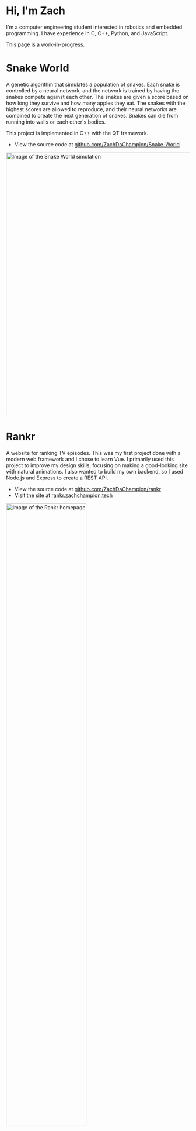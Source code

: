 # Hi, I'm Zach
I'm a computer engineering student interested in robotics and embedded programming. I have experience in C, C++, Python, and JavaScript.

This page is a work-in-progress.

# Snake World
A genetic algorithm that simulates a population of snakes. Each snake is controlled by a neural network, and the network is trained by having the snakes compete against each other. The snakes are given a score based on how long they survive and how many apples they eat. The snakes with the highest scores are allowed to reproduce, and their neural networks are combined to create the next generation of snakes. Snakes can die from running into walls or each other's bodies.

This project is implemented in C++ with the QT framework.

- View the source code at [github.com/ZachDaChampion/Snake-World](https://github.com/ZachDaChampion/Snake-World)

<img src="res/snakeworld/sc.png" alt="Image of the Snake World simulation" width="720">

# Rankr
A website for ranking TV episodes. This was my first project done with a modern web framework and I chose to learn Vue.
I primarily used this project to improve my design skills, focusing on making a good-looking site with natural animations.
I also wanted to build my own backend, so I used Node.js and Express to create a REST API.

- View the source code at [github.com/ZachDaChampion/rankr](https://github.com/ZachDaChampion/rankr)
- Visit the site at [rankr.zachchampion.tech](https://rankr.zachchampion.tech)

<p>
<img src="res/rankr/sc-mainpage.png" alt="Image of the Rankr homepage" width="66%">
<img src="res/rankr/sc-search-sw.png" alt="Image of a search for 'Star Wars'" width="66%">
<img src="res/rankr/sc-compare.png" alt="Image of a comparison of two episodes from Star Wars: Andor (2022)" width="66%">
</p>

# Hat Picker
A website for picking a random "card" out of a virtual hat.
I originally made this for some friends who wanted to pick a random movie to watch from a list that we had made.
The site allows you to create multiple hats, each with a different set of cards.
You can also configure the hat to select more than one card at a time to give you a small list of options.

This was my second web project. This time I used Svelte, a framework that compiles to vanilla JavaScript. I found it much easier to use than Vue. This project is entirely client-side, so I didn't need to worry about a backend; everything is stored in the browser's local storage.

I did extend this site for a class project, adding a backend with PHP and MySQL to enable live collaboration between users. However, this version is not currently hosted.

- View the source code at [github.com/ZachDaChampion/hat-picker](https://github.com/ZachDaChampion/hat-picker)
- Visit the site at [zachdachampion.github.io/hat-picker](https://zachdachampion.github.io/hat-picker/)

<p>
<img src="res/hatpicker/sc-mainpage.png" alt="Image of the Hat Picker main page" width="66%">
<img src="res/hatpicker/sc-moviehat.png" alt="Image of the contents of the 'Movies' hat" width="66%">
<img src="res/hatpicker/sc-drawn.png" alt="Image of two cards that were drawn from the 'Movies' hat" width="66%">
</p>

# Robotics
In high school I participated in Vex Robotics. This is where I first learned C and C++. Most of my time in high school was spent in robotics, so I have quite a few projects from that time.

## Vex Robot Code
Having been my team's programmer for all four years of high school, I wrote quite a few robot programs. I've included some of the more notable ones below.

### Worlds 2018
This was the first time that I used PROS, an open-source C(++) framework for Vex robots, rather than the relatively limited RobotC. This codebase includes PID controllers, automated macros, recording and playback of actions, and a custom (and very bad) sensor fusion algorithm.

- View the source code at [github.com/77788J/77788J-Mark_VII](https://github.com/77788J/77788J-Mark_VII)
- Watch the robot in action
  - Autonomous routine: [https://youtu.be/3ucRSPnvfCc](https://youtu.be/3ucRSPnvfCc)
  - Another autonomous routine: [https://youtu.be/Mr4lmr4Meqw](https://youtu.be/Mr4lmr4Meqw)

### Late 2018
The first robot we built for the 2018-2019 season used a transmission between the chassis and lift to conserve motors. Controlling both systems simultaneously required carefully tuned control loops as well as a dynamic priority system to ensure that both subsystems remained stable.

- View the source code at [github.com/77788J/77788J-TP-Mark-I](https://github.com/77788J/77788J-TP-Mark-I)

### Early 2019
This code was written for a later robot that did away with the transmission. It included a Pixy camera that was used to automate intaking balls, aiming the catapult (the game involved shooting balls at targets), and following objects during the autonomous period.

- View the source code at [github.com/77788J/77788J-TP-Mark-II](https://github.com/77788J/77788J-TP-Mark-II)
- Watch the robot in action
  - Autonomous routine: [https://youtube.com/shorts/iE0eHTyWHIA](https://youtube.com/shorts/iE0eHTyWHIA)

### Mid-Season Rebuild 2019-2020
With this robot, we bit off much more than we could chew. The robot only lasted for a few weeks before we reverted to our previous design, so the code did not get much use. It was, however, the first time I used OkapiLib, a library included with PROS 3 that provided lots of useful functionality such as PID controllers, odometry, and motion profiling. This robot also had a transmission, this time between the chassis and the 'tilter'. This transmission was much more complicated (and, apparently, fragile) than the one used in the previous season, and it required a more complicated control system. A state machine was needed on top of the PID controllers and priority system to keep the transmission working properly.

- View the source code at [github.com/77788Y/77788Y-Mark-II](https://github.com/77788Y/77788Y-Mark-II)

### States 2020
This code was based on our first robot for the 2019-2020 season, so it does not include OkapiLib. It instead uses custom PID and motion profiling.

- View the source code at [github.com/77788Y/77788Y-Mark-1.5](https://github.com/77788Y/77788Y-Mark-1.5)
- Watch the robot in action
  - Early season "reveal" video: [https://youtu.be/MkmrA7s2rX0](https://youtu.be/MkmrA7s2rX0)
  - Autonomous routine: [https://youtu.be/h7xMGhkN6eA](https://youtu.be/h7xMGhkN6eA)

## ITZ Auto Planner
This was a simple Java program that I wrote to help plan autonomous routines for our robot. It allowed the user to draw a path on the game field and would provide angles and distances for each path segment.

- View the source code at [github.com/77788J/ITZ-Auto-Planner](https://github.com/77788J/ITZ-Auto-Planner)
- Download the latest release at [github.com/77788J/ITZ-Auto-Planner/releases](https://github.com/77788J/ITZ-Auto-Planner/releases)

![Screenshot of the ITZ Auto Planner](/res/itzautoplanner/sc-path.png)

## Vex Auto Generator
An improvement of "ITZ Auto Planner" from the previous season, this web-based program allowed the user to draw paths comprised of both lines and arcs. Paths could be saved to a file and loaded later. They could also be exported as C++ code for use in the robot's autonomous period.

- View the source code at [github.com/77788Y/Vex-Auto-Generator](https://github.com/77788Y/Vex-Auto-Generator)

- Visit the site at [77788y.github.io/Vex-Auto-Generator/](https://77788y.github.io/Vex-Auto-Generator/)
- 
<img src="res/tpautoplanner/sc-editpoint.png" alt="Screenshot of the Vex Auto Generator" width="720">
</details>

# Quadrature Encoder
I designed and 3d-printed a simple quadrature encoder. It uses two photointerruptors to measure the rotation of a spinning disk. The disk has a series of slits around its perimeter that the photointerruptors can detect.

Due to 3d-printing limitations, I could not get very high precision. The disk has 15 slits, giving it 60 pulses per revolution. The encoder can therefore measure rotations to an accuracy of 1/60th of a revolution, or 6 degrees. I was unable to get the encoder to count accurately with higher precision because the slits were too small to be reliably detected.

That being said, the final encoder was perfectly accurate. It accumulated zero error even when spinning at high speeds.

This encoder was used in a school project in which dynamic band-stop filter was generated and applied to a live audio signal. The encoder controlled the frequency range of the filter.

<p>
<img src="res/encoder/casing.jpg" alt="Image of the encoder in its casing" width="32%">
<img src="res/encoder/inside.jpg" alt="Image of the inside of the encoder" width="32%">
<img src="res/encoder/closeup.jpg" alt="Image of the encoder's disk" width="32%">
</p>
<img src="res/encoder/sc-filter-ui.png" alt="Screenshot of the filter editor" width="100%">

# Roomba Experimentation Platform
I wanted to use a Roomba to learn ROS and experiment with antonomous mapping and navigation, so I designed and printed a platform that could be attached to the top of the Roomba. The platform has a Raspberry Pi, a lidar sensor, and a battery pack. 

<img src="res/roomba/roomba.jpg" alt="Image of the platform on a Roomba" width="720">